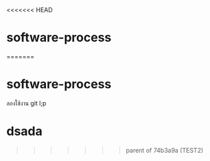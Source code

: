 <<<<<<< HEAD
# software-process
=======
# software-process

ลองใช้งาน git l;p

# dsada
>>>>>>> parent of 74b3a9a (TEST2)
